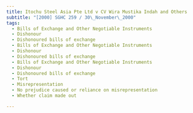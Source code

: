 ```yaml
---
title: Itochu Steel Asia Pte Ltd v CV Wira Mustika Indah and Others 
subtitle: "[2000] SGHC 259 / 30\_November\_2000"
tags:
  - Bills of Exchange and Other Negotiable Instruments
  - Dishonour
  - Dishonoured bills of exchange
  - Bills of Exchange and Other Negotiable Instruments
  - Dishonour
  - Dishonoured bills of exchange
  - Bills of Exchange and Other Negotiable Instruments
  - Dishonour
  - Dishonoured bills of exchange
  - Tort
  - Misrepresentation
  - No prejudice caused or reliance on misrepresentation
  - Whether claim made out

---
```


